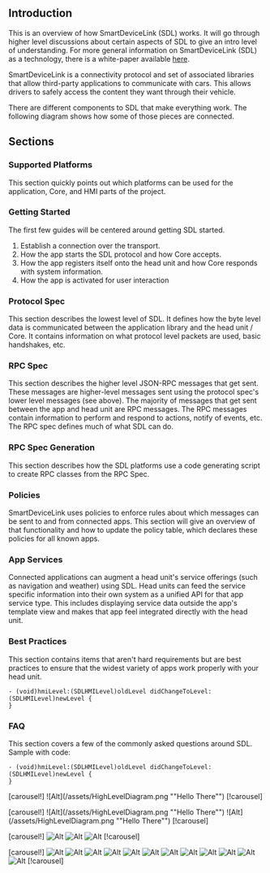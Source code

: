 ## Introduction

This is an overview of how SmartDeviceLink (SDL) works. It will go through higher level discussions about certain aspects of SDL to give an intro level of understanding. For more general information on SmartDeviceLink (SDL) as a technology, there is a white-paper available [here](https://smartdevicelink.com/resources/).

SmartDeviceLink is a connectivity protocol and set of associated libraries that allow third-party applications to communicate with cars. This allows drivers to safely access the content they want through their vehicle. 

There are different components to SDL that make everything work. The following diagram shows how some of those pieces are connected. 

## Sections

### Supported Platforms

This section quickly points out which platforms can be used for the application, Core, and HMI parts of the project.

### Getting Started

The first few guides will be centered around getting SDL started. 

1. Establish a connection over the transport.
2. How the app starts the SDL protocol and how Core accepts.
3. How the app registers itself onto the head unit and how Core responds with system information.
4. How the app is activated for user interaction

### Protocol Spec

This section describes the lowest level of SDL. It defines how the byte level data is communicated between the application library and the head unit / Core. It contains information on what protocol level packets are used, basic handshakes, etc.

### RPC Spec

This section describes the higher level JSON-RPC messages that get sent. These messages are higher-level messages sent using the protocol spec's lower level messages (see above). The majority of messages that get sent between the app and head unit are RPC messages. The RPC messages contain information to perform and respond to actions, notify of events, etc. The RPC spec defines much of what SDL can do.

### RPC Spec Generation

This section describes how the SDL platforms use a code generating script to create RPC classes from the RPC Spec.

### Policies

SmartDeviceLink uses policies to enforce rules about which messages can be sent to and from connected apps. This section will give an overview of that functionality and how to update the policy table, which declares these policies for all known apps.

### App Services

Connected applications can augment a head unit's service offerings (such as navigation and weather) using SDL. Head units can feed the service specific information into their own system as a unified API for that app service type. This includes displaying service data outside the app's template view and makes that app feel integrated directly with the head unit.

### Best Practices

This section contains items that aren't hard requirements but are best practices to ensure that the widest variety of apps work properly with your head unit.

```objc
- (void)hmiLevel:(SDLHMILevel)oldLevel didChangeToLevel:(SDLHMILevel)newLevel {
}
```
### FAQ

This section covers a few of the commonly asked questions around SDL.
Sample with code:

```objc
- (void)hmiLevel:(SDLHMILevel)oldLevel didChangeToLevel:(SDLHMILevel)newLevel {
}
```

[carousel!]
![Alt](/assets/HighLevelDiagram.png ""Hello There"")
[!carousel]

[carousel!]
![Alt](/assets/HighLevelDiagram.png ""Hello There"")
![Alt](/assets/HighLevelDiagram.png ""Hello There"")
[!carousel]

[carousel!]
![Alt](/assets/HighLevelDiagram.png "Hello There")
![Alt](/assets/HighLevelDiagram.png "Nothing to say")
![Alt](/assets/HighLevelDiagram.png "Must have a title")
[!carousel]

[carousel!]
![Alt](/assets/HighLevelDiagram.png "Hello There")
![Alt](/assets/HighLevelDiagram.png "Nothing to say")
![Alt](/assets/HighLevelDiagram.png "Must have a title")
![Alt](/assets/HighLevelDiagram.png "Hello There")
![Alt](/assets/HighLevelDiagram.png "Nothing to say")
![Alt](/assets/HighLevelDiagram.png "Must have a title")
![Alt](/assets/HighLevelDiagram.png "Hello There")
![Alt](/assets/HighLevelDiagram.png "Nothing to say")
![Alt](/assets/HighLevelDiagram.png "Must have a title")
![Alt](/assets/HighLevelDiagram.png "Hello There")
![Alt](/assets/HighLevelDiagram.png "Nothing to say")
![Alt](/assets/HighLevelDiagram.png "Must have a title")
[!carousel]

